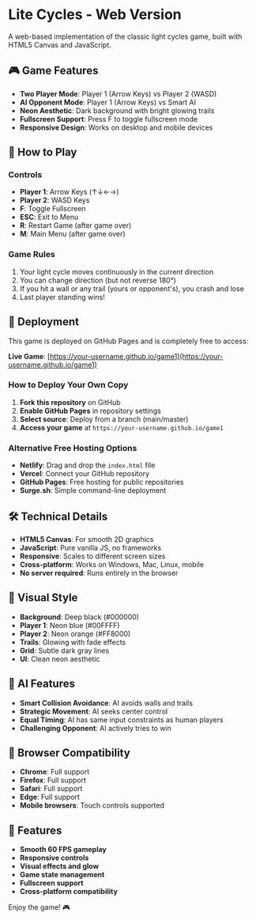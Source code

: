 # Lite Cycles - Web Version

A web-based implementation of the classic light cycles game, built with HTML5 Canvas and JavaScript.

## 🎮 Game Features

- **Two Player Mode**: Player 1 (Arrow Keys) vs Player 2 (WASD)
- **AI Opponent Mode**: Player 1 (Arrow Keys) vs Smart AI
- **Neon Aesthetic**: Dark background with bright glowing trails
- **Fullscreen Support**: Press F to toggle fullscreen mode
- **Responsive Design**: Works on desktop and mobile devices

## 🎯 How to Play

### Controls
- **Player 1**: Arrow Keys (↑↓←→)
- **Player 2**: WASD Keys
- **F**: Toggle Fullscreen
- **ESC**: Exit to Menu
- **R**: Restart Game (after game over)
- **M**: Main Menu (after game over)

### Game Rules
1. Your light cycle moves continuously in the current direction
2. You can change direction (but not reverse 180°)
3. If you hit a wall or any trail (yours or opponent's), you crash and lose
4. Last player standing wins!

## 🚀 Deployment

This game is deployed on GitHub Pages and is completely free to access:

**Live Game**: [https://your-username.github.io/game1](https://your-username.github.io/game1)

### How to Deploy Your Own Copy

1. **Fork this repository** on GitHub
2. **Enable GitHub Pages** in repository settings
3. **Select source**: Deploy from a branch (main/master)
4. **Access your game** at `https://your-username.github.io/game1`

### Alternative Free Hosting Options

- **Netlify**: Drag and drop the `index.html` file
- **Vercel**: Connect your GitHub repository
- **GitHub Pages**: Free hosting for public repositories
- **Surge.sh**: Simple command-line deployment

## 🛠️ Technical Details

- **HTML5 Canvas**: For smooth 2D graphics
- **JavaScript**: Pure vanilla JS, no frameworks
- **Responsive**: Scales to different screen sizes
- **Cross-platform**: Works on Windows, Mac, Linux, mobile
- **No server required**: Runs entirely in the browser

## 🎨 Visual Style

- **Background**: Deep black (#000000)
- **Player 1**: Neon blue (#00FFFF)
- **Player 2**: Neon orange (#FF8000)
- **Trails**: Glowing with fade effects
- **Grid**: Subtle dark gray lines
- **UI**: Clean neon aesthetic

## 🤖 AI Features

- **Smart Collision Avoidance**: AI avoids walls and trails
- **Strategic Movement**: AI seeks center control
- **Equal Timing**: AI has same input constraints as human players
- **Challenging Opponent**: AI actively tries to win

## 📱 Browser Compatibility

- **Chrome**: Full support
- **Firefox**: Full support
- **Safari**: Full support
- **Edge**: Full support
- **Mobile browsers**: Touch controls supported

## 🎵 Features

- **Smooth 60 FPS gameplay**
- **Responsive controls**
- **Visual effects and glow**
- **Game state management**
- **Fullscreen support**
- **Cross-platform compatibility**

Enjoy the game! 🎮
